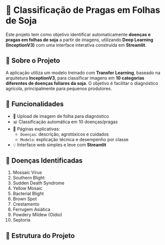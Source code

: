 # 🌿 Classificação de Pragas em Folhas de Soja

Este projeto tem como objetivo identificar automaticamente **doenças e pragas em folhas de soja** a partir de imagens, utilizando **Deep Learning (InceptionV3)** com uma interface interativa construída em **Streamlit**.

## 🧠 Sobre o Projeto

A aplicação utiliza um modelo treinado com **Transfer Learning**, baseado na arquitetura **InceptionV3**, para classificar imagens em **10 categorias diferentes de doenças foliares da soja**. O objetivo é facilitar o diagnóstico agrícola, principalmente para pequenos produtores.

## 🚀 Funcionalidades

- 📸 Upload de imagem de folha para diagnóstico
- 📊 Classificação automática em 10 doenças/pragas
- 📄 Páginas explicativas:
  - `Doenças`: descrição, agrotóxicos e cuidados
  - `Modelo`: explicação técnica e desempenho por classe
- 💡 Interface web simples e leve com **Streamlit**

## 🐛 Doenças Identificadas

1. Mossaic Virus  
2. Southern Blight  
3. Sudden Death Syndrome  
4. Yellow Mosaic  
5. Bacterial Blight  
6. Brown Spot  
7. Crestamento  
8. Ferrugem Asiática  
9. Powdery Mildew (Oídio)  
10. Septoria

## 📁 Estrutura do Projeto

